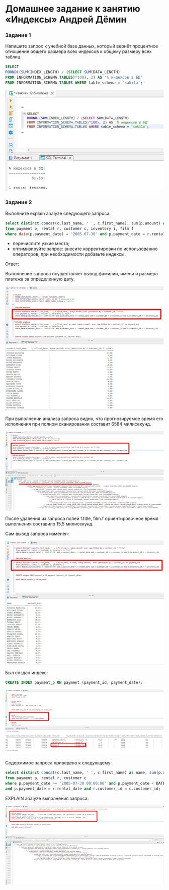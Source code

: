 # Домашнее задание к занятию «Индексы» Андрей Дёмин


### Задание 1

Напишите запрос к учебной базе данных, который вернёт процентное отношение общего размера всех индексов к общему размеру всех таблиц.
```sql
SELECT       
ROUND((SUM(INDEX_LENGTH) / (SELECT SUM(DATA_LENGTH)
FROM INFORMATION_SCHEMA.TABLES)*100), 2) AS '% индексов в БД'  
FROM INFORMATION_SCHEMA.TABLES WHERE table_schema = 'sakila';
```
![](img/1.png)


### Задание 2

Выполните explain analyze следующего запроса:
```sql
select distinct concat(c.last_name, ' ', c.first_name), sum(p.amount) over (partition by c.customer_id, f.title)
from payment p, rental r, customer c, inventory i, film f
where date(p.payment_date) = '2005-07-30' and p.payment_date = r.rental_date and r.customer_id = c.customer_id and i.inventory_id = r.inventory_id
```
- перечислите узкие места;
- оптимизируйте запрос: внесите корректировки по использованию операторов, при необходимости добавьте индексы.

<ins>Ответ</ins>:

Выполнение запроса осуществляет вывод фамилии, имени и размера платежа за определенную дату. 

![](img/2-0-1.png)

При выполнении анализа запроса видно, что прогнозируемое время его исполнения при полном сканировании  составит 6584 милисекунд.

![](img/2-1.png)

После удаления из запроса полей f.title, film.f ориентировочное время выполнения составило 15,5 милисекунд.

Сам вывод запроса изменен:

![](img/2-0-2.png)

Был создан индекс:
```sql
CREATE INDEX payment_p ON payment (payment_id, payment_date);
```
![](img/2-1-1.png)

Cодержимое запроса приведено к следующему:
```sql
select distinct concat(c.last_name, ' ', c.first_name) as name, sum(p.amount)  over (partition by c.customer_id) as payment_sum
from payment p, rental r, customer c
where p.payment_date >= '2005-07-30 00:00:00' and p.payment_date < DATE_ADD('2005-07-30 00:00:00', INTERVAL 1 DAY)
and p.payment_date = r.rental_date and r.customer_id = c.customer_id;
```
EXPLAIN analyze выполнения запроса:

![](img/2-2.png)

